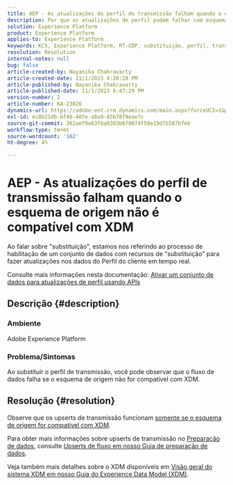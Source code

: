 ```yaml
---
title: AEP - As atualizações do perfil de transmissão falham quando o esquema de origem não é compatível com XDM
description: Por que as atualizações de perfil podem falhar com esquemas não compatíveis com XDM?
solution: Experience Platform
product: Experience Platform
applies-to: Experience Platform
keywords: KCS, Experience Platform, RT-CDP, substituição, perfil, transmissão, XDM, esquema
resolution: Resolution
internal-notes: null
bug: false
article-created-by: Nayanika Chakravarty
article-created-date: 11/1/2023 4:20:28 PM
article-published-by: Nayanika Chakravarty
article-published-date: 11/1/2023 6:47:29 PM
version-number: 2
article-number: KA-23026
dynamics-url: https://adobe-ent.crm.dynamics.com/main.aspx?forceUCI=1&pagetype=entityrecord&etn=knowledgearticle&id=1b39a28e-d278-ee11-8179-6045bd0065f9
exl-id: ec8b21db-bf46-48fe-a8a9-85b78f9eae7c
source-git-commit: 362aef9e63f8a0303b670074f58e19d75587bfeb
workflow-type: tm+mt
source-wordcount: '162'
ht-degree: 4%

---
```


# AEP - As atualizações do perfil de transmissão falham quando o esquema de origem não é compatível com XDM


Ao falar sobre &quot;substituição&quot;, estamos nos referindo ao processo de habilitação de um conjunto de dados com recursos de &quot;substituição&quot; para fazer atualizações nos dados do Perfil do cliente em tempo real.

Consulte mais informações nesta documentação: [Ativar um conjunto de dados para atualizações de perfil usando APIs](https://experienceleague.adobe.com/docs/experience-platform/catalog/datasets/enable-upsert.html)

## Descrição {#description}


### Ambiente

Adobe Experience Platform

### Problema/Sintomas

Ao substituir o perfil de transmissão, você pode observar que o fluxo de dados falha se o esquema de origem não for compatível com XDM.


## Resolução {#resolution}


Observe que os upserts de transmissão funcionam <u>somente se o esquema de origem for compatível com XDM</u>.

Para obter mais informações sobre upserts de transmissão no [Preparação de dados](https://experienceleague.adobe.com/docs/experience-platform/data-prep/home.html), consulte [Upserts de fluxo em nosso Guia de preparação de dados](https://experienceleague.adobe.com/docs/experience-platform/data-prep/upserts.html).

Veja também mais detalhes sobre o XDM disponíveis em [Visão geral do sistema XDM em nosso Guia do Experience Data Model (XDM)](https://experienceleague.adobe.com/docs/experience-platform/xdm/home.html?lang=pt-BR).
